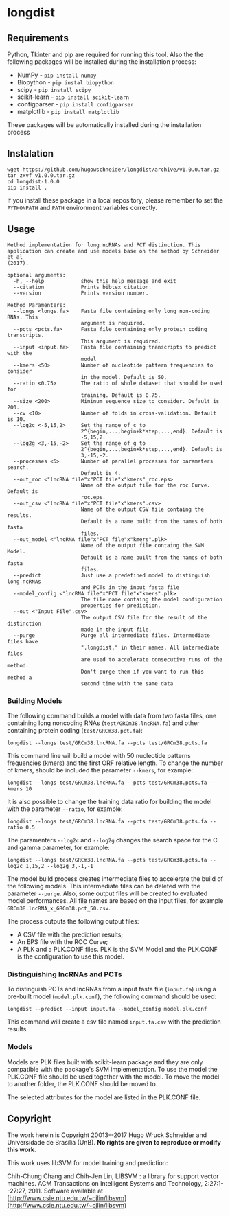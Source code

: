 # longdist

## Requirements

Python, Tkinter and pip are required for running this tool. Also the the
following packages will be installed during the installation process:
- NumPy - ``pip install numpy``
- Biopython - ``pip instal biopython``
- scipy - ``pip install scipy``
- scikit-learn - ``pip install scikit-learn``
- configparser - ``pip install configparser``
- matplotlib - ``pip install matplotlib``

These packages will be automatically installed during the installation process

## Instalation

```
wget https://github.com/hugowschneider/longdist/archive/v1.0.0.tar.gz
tar zxvf v1.0.0.tar.gz
cd longdist-1.0.0
pip install .
```

If you install these package in a local repository, please remember to set the ``PYTHONPATH``
and ``PATH`` environment variables correctly.

## Usage
```
Method implementation for long ncRNAs and PCT distinction. This
application can create and use models base on the method by Schneider et al
(2017).

optional arguments:
  -h, --help            show this help message and exit
  --citation            Prints bibtex citation.
  --version             Prints version number.

Method Paramenters:
  --longs <longs.fa>    Fasta file containing only long non-coding RNAs. This
                        argument is required.
  --pcts <pcts.fa>      Fasta file containing only protein coding transcripts.
                        This argument is required.
  --input <input.fa>    Fasta file containing transcripts to predict with the
                        model
  --kmers <50>          Number of nucleotide pattern frequencies to consider
                        in the model. Default is 50.
  --ratio <0.75>        The ratio of whole dataset that should be used for
                        training. Default is 0.75.
  --size <200>          Mininum sequence size to consider. Default is 200.
  --cv <10>             Number of folds in cross-validation. Default is 10.
  --log2c <-5,15,2>     Set the range of c to
                        2^{begin,...,begin+k*step,...,end}. Default is
                        -5,15,2.
  --log2g <3,-15,-2>    Set the range of g to
                        2^{begin,...,begin+k*step,...,end}. Default is
                        3,-15,-2.
  --processes <5>       Number of parallel processes for parameters search.
                        Default is 4.
  --out_roc <"lncRNA file"x"PCT file"x"kmers"_roc.eps>
                        Name of the output file for the roc Curve. Default is
                        roc.eps.
  --out_csv <"lncRNA file"x"PCT file"x"kmers".csv>
                        Name of the output CSV file containg the results.
                        Default is a name built from the names of both fasta
                        files.
  --out_model <"lncRNA file"x"PCT file"x"kmers".plk>
                        Name of the output file containg the SVM Model.
                        Default is a name built from the names of both fasta
                        files.
  --predict             Just use a predefined model to distinguish long ncRNAs
                        and PCTs in the input fasta file
  --model_config <"lncRNA file"x"PCT file"x"kmers".plk>
                        The file name containg the model configuration
                        properties for prediction.
  --out <"Input File".csv>
                        The output CSV file for the result of the distinction
                        made in the input file.
  --purge               Purge all intermediate files. Intermediate files have
                        ".longdist." in their names. All intermediate files
                        are used to accelerate consecutive runs of the method.
                        Don't purge them if you want to run this method a
                        second time with the same data

```
### Building Models

The following command builds a model with data from two fasta files, one containing
long noncoding RNAs (``test/GRCm38.lncRNA.fa``) and other containing protein coding
(``test/GRCm38.pct.fa``):

```
longdist --longs test/GRCm38.lncRNA.fa --pcts test/GRCm38.pcts.fa
```

This command line will build a model with 50 nucleotide patterns frequencies (kmers)
and the first ORF relative length. To change the number of kmers, should be included
the parameter ``--kmers``, for example:

```
longdist --longs test/GRCm38.lncRNA.fa --pcts test/GRCm38.pcts.fa --kmers 10
```

It is also possible to change the training data ratio for building the model with
the parameter ``--ratio``, for example:

```
longdist --longs test/GRCm38.lncRNA.fa --pcts test/GRCm38.pcts.fa --ratio 0.5
```

The paramenters ``--log2c`` and ``--log2g`` changes the search space for the C and
gamma parameter, for example:

```
longdist --longs test/GRCm38.lncRNA.fa --pcts test/GRCm38.pcts.fa --log2c 1,15,2 --log2g 3,-1,-1
```

The model build process creates intermediate files to accelerate the build of the
following models. This intermediate files can be deleted with the parameter ``--purge``.
Also, some output files will be created to evaluated model performances. All file names
are based on the input files, for example ``GRCm38.lncRNA_x_GRCm38.pct_50.csv``.

The process outputs the following output files:
- A CSV file with the prediction results;
- An EPS file with the ROC Curve;
- A PLK and a PLK.CONF files. PLK is the SVM Model and the PLK.CONF is the
configuration to use this model.

### Distinguishing lncRNAs and PCTs

To distinguish PCTs and lncRNAs from a input fasta file (``input.fa``) using a pre-built
model (``model.plk.conf``), the following command should be used:

```
longdist --predict --input input.fa --model_config model.plk.conf
```

This command will create a csv file named ``input.fa.csv`` with the prediction results.

### Models

Models are PLK files built with scikit-learn package and they are only compatible with
the package's SVM implementation. To use the model the PLK.CONF file should be used together
with the model. To move the model to another folder, the PLK.CONF should be moved to.

The selected attributes for the model are listed in the PLK.CONF file.

## Copyright
The work herein is Copyright 20013--2017 Hugo Wruck Schneider and Universidade de Brasília (UnB). **No rights are given to reproduce or modify this work**.

This work uses libSVM for model training and prediction:

Chih-Chung Chang and Chih-Jen Lin, LIBSVM : a library for support vector machines. ACM Transactions on Intelligent Systems and Technology, 2:27:1--27:27, 2011. Software available at [http://www.csie.ntu.edu.tw/~cjlin/libsvm](http://www.csie.ntu.edu.tw/~cjlin/libsvm)